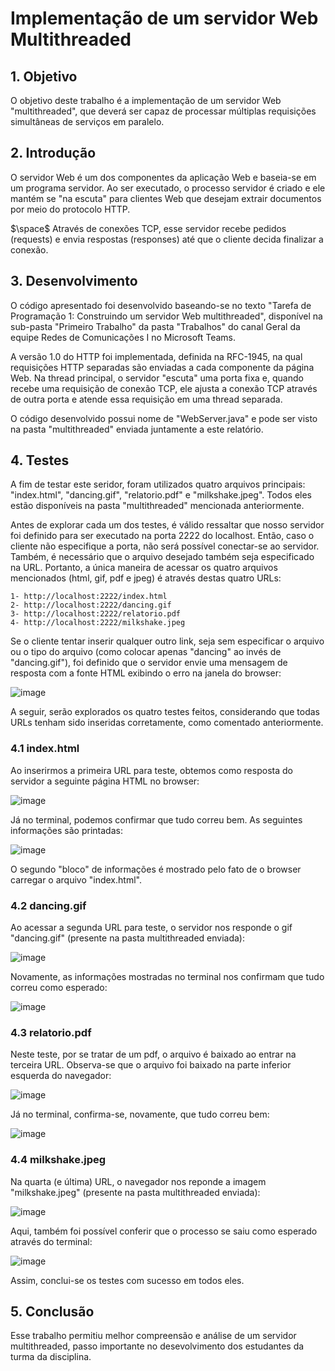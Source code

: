 # Implementação de um servidor Web Multithreaded

## 1. Objetivo
O objetivo deste trabalho é a implementação de um servidor Web "multithreaded", que deverá ser capaz de processar múltiplas requisições simultâneas de serviços em paralelo.


## 2. Introdução
O servidor Web é um dos componentes da aplicação Web e baseia-se em um programa servidor. Ao ser executado, o processo servidor é criado e ele mantém se "na escuta" para clientes Web que desejam extrair documentos por meio do protocolo HTTP. 

$\space$ Através de conexões TCP, esse servidor recebe pedidos (requests) e envia respostas (responses) até que o cliente decida finalizar a conexão.


## 3. Desenvolvimento
O código apresentado foi desenvolvido baseando-se no texto "Tarefa de Programação 1: Construindo um servidor Web multithreaded", disponível na sub-pasta "Primeiro Trabalho" da pasta "Trabalhos" do canal Geral da equipe Redes de Comunicações I no Microsoft Teams.

A versão 1.0 do HTTP foi implementada, definida na RFC-1945, na qual requisições HTTP separadas são enviadas a cada componente da página Web.  Na thread principal, o servidor "escuta" uma porta fixa e, quando recebe uma requisição de conexão TCP, ele ajusta a conexão TCP através de outra porta e atende essa requisição em uma thread separada.

O código desenvolvido possui nome de "WebServer.java" e pode ser visto na pasta "multithreaded" enviada juntamente a este relatório.


## 4. Testes
A fim de testar este seridor, foram utilizados quatro arquivos principais: "index.html", "dancing.gif", "relatorio.pdf" e "milkshake.jpeg". Todos eles estão disponíveis na pasta "multithreaded" mencionada anteriormente.

Antes de explorar cada um dos testes, é válido ressaltar que nosso servidor foi definido para ser executado na porta 2222 do localhost. Então, caso o cliente não especifique a porta, não será possível conectar-se ao servidor. Também, é necessário que o arquivo desejado também seja especificado na URL. Portanto, a única maneira de acessar os quatro arquivos mencionados (html, gif, pdf e jpeg) é através destas quatro URLs:

    1- http://localhost:2222/index.html
    2- http://localhost:2222/dancing.gif
    3- http://localhost:2222/relatorio.pdf
    4- http://localhost:2222/milkshake.jpeg

Se o cliente tentar inserir qualquer outro link, seja sem especificar o arquivo ou o tipo do arquivo (como colocar apenas "dancing" ao invés de "dancing.gif"), foi definido que o servidor envie uma mensagem de resposta com a fonte HTML exibindo o erro na janela do browser:

![image](/assets/1.png)

A seguir, serão explorados os quatro testes feitos, considerando que todas URLs tenham sido inseridas corretamente, como comentado anteriormente.


### 4.1 index.html 
Ao inserirmos a primeira URL para teste, obtemos como resposta do servidor a seguinte página HTML no browser: 

![image](/assets/2.png)

Já no terminal, podemos confirmar que tudo correu bem. As seguintes informações são printadas:

![image](/assets/3.png)

O segundo "bloco" de informações é mostrado pelo fato de o browser carregar o arquivo "index.html".


### 4.2 dancing.gif
Ao acessar a segunda URL para teste, o servidor nos responde o gif "dancing.gif" (presente na pasta multithreaded enviada):

![image](/assets/4.png)

Novamente, as informações mostradas no terminal nos confirmam que tudo correu como esperado:

![image](/assets/5.png)


### 4.3 relatorio.pdf
Neste teste, por se tratar de um pdf, o arquivo é baixado ao entrar na terceira URL. Observa-se que o arquivo foi baixado na parte inferior esquerda do navegador:

![image](/assets/6.png)

Já no terminal, confirma-se, novamente, que tudo correu bem:

![image](/assets/7.png)


### 4.4 milkshake.jpeg
Na quarta (e última) URL, o navegador nos reponde a imagem "milkshake.jpeg" (presente na pasta multithreaded enviada):

![image](/assets/8.png)

Aqui, também foi possível conferir que o processo se saiu como esperado através do terminal:

![image](/assets/9.png)

Assim, conclui-se os testes com sucesso em todos eles.


## 5. Conclusão 
Esse trabalho permitiu melhor compreensão e análise de um servidor multithreaded, passo importante no desevolvimento dos estudantes da turma da disciplina.
